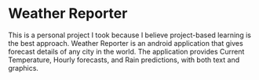 # Weather Reporter
 This is a personal project I took because I believe project-based learning is the best approach. Weather Reporter is an android application that gives forecast details of any city in the world. The application provides Current Temperature, Hourly forecasts, and Rain predictions, with both text and graphics.
